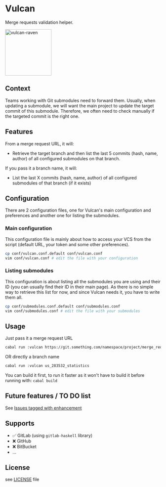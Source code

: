 # Vulcan
Merge requests validation helper.

<img src="https://static.wikia.nocookie.net/metalgear/images/2/22/Vulcan_Raven.jpg/revision/latest?cb=20060802225437" alt="vulcan-raven" width="150"/>

## Context
Teams working with Git submodules need to forward them. Usually, when updating a submodule, we will want the main project to update the target commit of this submodule. Therefore, we often need to check manually if the targeted commit is the right one.

## Features
From a merge request URL, it will:
- Retrieve the target branch and then list the last 5 commits (hash, name, author) of all configured submodules on that branch.

If you pass it a branch name, it will:
- List the last X commits (hash, name, author) of all configured submodules of that branch (if it exists)

## Configuration
There are 2 configuration files, one for Vulcan's main configuration and preferences and another one for listing the submodules.

### Main configuration
This configuration file is mainly about how to access your VCS from the script (default URL, your token and some other preferences).
```bash
cp conf/vulcan.conf.default conf/vulcan.conf
vim conf/vulcan.conf # edit the file with your configuration
```

### Listing submodules
This configuration is about listing all the submodules you are using and their ID (you can usually find their ID in their main page).
As there is no simple way to retrieve this list for now, and since Vulcan needs it, you have to write them all.
```bash
cp conf/submodules.conf.default conf/submodules.conf
vim conf/submodules.conf # edit the file with your submodules
```

## Usage
Just pass it a merge request URL

```bash
cabal run :vulcan https://git.something.com/namespace/project/merge_requests/199
```

OR directly a branch name

```bash
cabal run :vulcan us_283532_statistics
```

You can build it first, to run it faster as it won't have to build it before running with: `cabal build`

## Future features / TO DO list
See [Issues tagged with enhancement](https://github.com/TheLusitanianKing/Vulcan/labels/enhancement)

## Supports
- :white_check_mark: GitLab (using `gitlab-haskell` library)
- :x: GitHub
- :x: BitBucket
- ...

## License
see [LICENSE](LICENSE) file